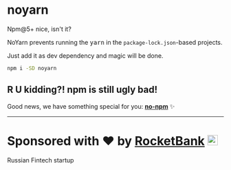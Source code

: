 # noyarn

Npm@5+ nice, isn't it?

NoYarn prevents running the <kbd>yarn</kbd> in the `package-lock.json`-based projects.

Just add it as dev dependency and magic will be done.

```sh
npm i -SD noyarn
```

## R U kidding?! npm is still ugly bad!
Good news, we have something special for you: **[no-npm](https://github.com/a-x-/no-npm)** ✨

----

# Sponsored with ❤️ by <a href="https://rocketbank.ru">RocketBank</a> <img src="https://user-images.githubusercontent.com/6201068/41535008-57abc544-7309-11e8-9259-4b38bc1e7370.png" width="24"/>
Russian Fintech startup
